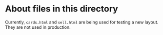 # About files in this directory

Currently, `cards.html` and `sell.html` are being used for testing a new layout. They are not used in production.
